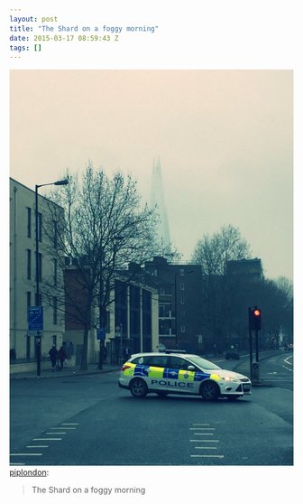 ```yaml
---
layout: post
title: "The Shard on a foggy morning"
date: 2015-03-17 08:59:43 Z
tags: []
---
```

![](/media/2015/03/113862052564.jpg)
[piplondon](http://pipobscure.uk/post/113862039837/the-shard-on-a-foggy-morning):

> The Shard on a foggy morning
